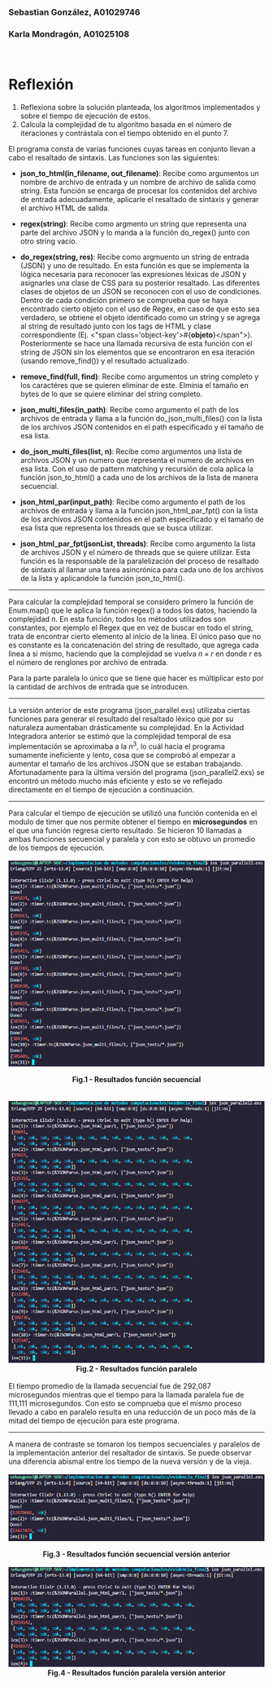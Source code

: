 ### Sebastian González, A01029746
### Karla Mondragón, A01025108
<br>

# Reflexión 
1. Reflexiona sobre la solución planteada, los algoritmos implementados y sobre el tiempo de ejecución de estos.
2. Calcula la complejidad de tu algoritmo basada en el número de iteraciones y contrástala con el tiempo obtenido en el punto 7.

El programa consta de varias funciones cuyas tareas en conjunto llevan a cabo el resaltado de sintaxis. Las funciones son las siguientes:
- **json_to_html(in_filename, out_filename)**: Recibe como argumentos un nombre de archivo de entrada y un nombre de archivo de salida como string. Esta función se encarga de procesar los contenidos del archivo de entrada adecuadamente, aplicarle el resaltado de sintaxis y generar el archivo HTML de salida.

- **regex(string)**: Recibe como argmento un string que representa una parte del archivo JSON y lo manda a la función do_regex() junto con otro string vacío.

- **do_regex(string, res)**: Recibe como argmuento un string de entrada (JSON) y uno de resultado. En esta función es que se implementa la lógica necesaria para reconocer las expresiones léxicas de JSON y asignarles una clase de CSS para su posterior resaltado. Las diferentes clases de objetos de un JSON se reconocen con el uso de condiciones. Dentro de cada condición primero se comprueba que se haya encontrado cierto objeto con el uso de Regex, en caso de que esto sea verdadero, se obtiene el objeto identificado como un string y se agrega al string de resultado junto con los tags de HTML y clase correspondiente (Ej. <"span class='object-key'>#{**objeto**}</span">). Posteriormente se hace una llamada recursiva de esta función con el string de JSON sin los elementos que se encontraron en esa iteración (usando remove_find()) y el resultado actualizado.

- **remove_find(full, find)**: Recibe como argumentos un string completo y los caractéres que se quieren eliminar de este. Elminia el tamaño en bytes de lo que se quiere eliminar del string completo.

- **json_multi_files(in_path)**: Recibe como argumento el path de los archivos de entrada y llama a la función do_json_multi_files() con la lista de los archivos JSON contenidos en el path especificado y el tamaño de esa lista.

- **do_json_multi_files(list, n)**: Recibe como argumentos una lista de archivos JSON y un numero que representa el numero de archivos en esa lista. Con el uso de pattern matching y recursión de cola aplica la función json_to_html() a cada uno de los archivos de la lista de manera secuencial.

- **json_html_par(input_path)**: Recibe como argumento el path de los archivos de entrada y llama a la función json_html_par_fpt() con la lista de los archivos JSON contenidos en el path especificado y el tamaño de esa lista que representa los threads que se busca utilizar.

- **json_html_par_fpt(jsonList, threads)**: Recibe como argumento la lista de archivos JSON y el número de threads que se quiere utilizar. Esta función es la responsable de la paralelización del proceso de resaltado de sintaxis al llamar una tarea asincrónica para cada uno de los archivos de la lista y aplicandole la función json_to_html().

***
Para calcular la complejidad temporal se considero primero la función de Enum.map() que le aplica la función regex() a todos los datos, haciendo la complejidad $n$. En esta función, todos los métodos utilizados son constantes, por ejemplo el Regex que en vez de buscar en todo el string, trata de encontrar cierto elemento al inicio de la linea. El único paso que no es constante es la concatenación del string de resultado, que agrega cada linea a si mismo, haciendo que la complejidad se vuelva $n\times r$ en donde $r$ es el número de renglones por archivo de entrada.

Para la parte paralela lo único que se tiene que hacer es múltiplicar esto por la cantidad de archivos de entrada que se introducen.


***

La versión anterior de este programa (json_parallel.exs) utilizaba ciertas funciones para generar el resultado del resaltado léxico que por su naturaleza aumentaban drásticamente su complejidad. En la Actividad Integradora anterior se estimó que la complejidad temporal de esa implementación se aproximaba a la $n^3$, lo cuál hacia el programa sumamente ineficiente y lento, cosa que se comprobó al empezar a aumentar el tamaño de los archivos JSON que se estaban trabajando. Afortunadamente para la última versión del programa (json_parallel2.exs) se encontró un método mucho más eficiente y esto se ve reflejado directamente en el tiempo de ejecución a continuación.

***


Para calcular el tiempo de ejecución se utilizó una función contenida en el modulo de timer que nos permite obtener el tiempo en **microsegundos** en el que una función regresa cierto resultado. Se hicieron 10 llamadas a ambas funciones secuencial y paralela y con esto se obtuvo un promedio de los tiempos de ejecución.
<br>
<br>
<img src="./images/tiempos_secuencial.png">
<figcaption align = "center"><b>Fig.1 - Resultados función secuencial</b></figcaption>
<br>
<br>
<img src="./images/tiempos_paralelo.png">
<figcaption align = "center"><b>Fig.2 - Resultados función paralelo</b></figcaption>
<br>
El tiempo promedio de la llamada secuencial fue de 292,087 microsegundos mientras que el tiempo para la llamada paralela fue de 111,111 microsegundos. Con esto se comprueba que el mismo proceso llevado a cabo en paralelo resulta en una reducción de un poco más de la mitad del tiempo de ejecución para este programa.

***
A manera de contraste se tomaron los tiempos secuenciales y paralelos de la implementación anterior del resaltador de sintaxis. Se puede observar una diferencia abismal entre los tiempo de la nueva versión y de la vieja.
<br>
<br>
<img src="./images/t_secuencial_replace.png">
<figcaption align = "center"><b>Fig.3 - Resultados función secuencial versión anterior</b></figcaption>
<br>
<img src="./images/t_paralelo_replace.png">
<figcaption align = "center"><b>Fig.4 - Resultados función paralela versión anterior</b></figcaption>
<br>